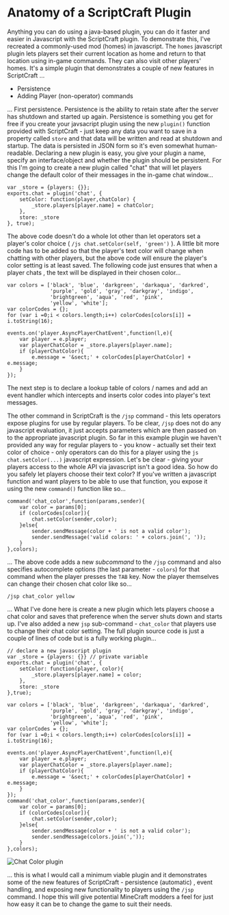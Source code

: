 # Anatomy of a ScriptCraft Plugin

Anything you can do using a java-based plugin, you can do it 
faster and easier in Javascript with the ScriptCraft plugin. To 
demonstrate this, I've recreated a commonly-used mod (homes) in 
javascript. The `homes` javascript plugin lets players set their current 
location as home and return to that location using in-game commands. 
They can also visit other players' homes. It's a simple plugin that 
demonstrates a couple of new features in ScriptCraft ...

 * Persistence
 * Adding Player (non-operator) commands

... First persistence. Persistence is the ability to retain state after 
the server has shutdown and started up again. Persistence is something 
you get for free if you create your javsacript plugin using the new 
`plugin()` function provided with ScriptCraft - just keep any data you 
want to save in a property called `store` and that data will be written 
and read at shutdown and startup. The data is persisted in JSON form so 
it's even somewhat human-readable. Declaring a new plugin is easy, you 
give your plugin a name, specify an interface/object and whether the 
plugin should be persistent. For this I'm going to create a new plugin 
called "chat" that will let players change the default color of their messages 
in the in-game chat window...

    var _store = {players: {}};
    exports.chat = plugin('chat', { 
        setColor: function(player,chatColor) { 
            _store.players[player.name] = chatColor;
        },
        store: _store
    }, true);

The above code doesn't do a whole lot other than let operators set a 
player's color choice ( `/js chat.setColor(self, 'green')` ). A little 
bit more code has to be added so that the player's text color will 
change when chatting with other players, but the above code will ensure 
the player's color setting is at least saved. The following code just 
ensures that when a player chats , the text will be displayed in their 
chosen color...

    var colors = ['black', 'blue', 'darkgreen', 'darkaqua', 'darkred',
                  'purple', 'gold', 'gray', 'darkgray', 'indigo',
                  'brightgreen', 'aqua', 'red', 'pink',
                  'yellow', 'white'];
    var colorCodes = {};
    for (var i =0;i < colors.length;i++) colorCodes[colors[i]] = i.toString(16);
    
    events.on('player.AsyncPlayerChatEvent',function(l,e){
        var player = e.player;
        var playerChatColor = _store.players[player.name];
        if (playerChatColor){
            e.message = '&sect;' + colorCodes[playerChatColor] + e.message;
        }
    });
        
The next step is to declare a lookup table of colors / names and add an event 
handler which intercepts and inserts color codes into player's text 
messages. 

The other command in ScriptCraft is the `/jsp` command - this lets 
operators expose plugins for use by regular players. To be clear, `/jsp` 
does not do any javascript evaluation, it just accepts parameters which 
are then passed on to the appropriate javascript plugin. So far in this 
example plugin we haven't provided any way for regular players to - you 
know - actually set their text color of choice - only operators can do 
this for a player using the `js chat.setColor(...)` javascript 
expression. Let's be clear - giving your players access to the whole API 
via javascript isn't a good idea. So how do you safely let players 
choose their text color? If you've written a javascript function and 
want players to be able to use that function, you expose it using the 
new `command()` function like so...

    command('chat_color',function(params,sender){
        var color = params[0];
        if (colorCodes[color]){
            chat.setColor(sender,color);
        }else{
            sender.sendMessage(color + ' is not a valid color');
            sender.sendMessage('valid colors: ' + colors.join(', '));
        }
    },colors);

... The above code adds a new *subcommand* to the `/jsp` command and 
also specifies autocomplete options (the last parameter - `colors`) for 
that command when the player presses the `TAB` key. Now the player 
themselves can change their chosen chat color like so...

    /jsp chat_color yellow

... What I've done here is create a new plugin which lets players choose 
a chat color and saves that preference when the server shuts down and 
starts up. I've also added a new `jsp` sub-command - `chat_color` that 
players use to change their chat color setting. The full plugin source 
code is just a couple of lines of code but is a fully working plugin...

    // declare a new javascript plugin
    var _store = {players: {}} // private variable
    exports.chat = plugin('chat', {
        setColor: function(player, color){
            _store.players[player.name] = color;
        },
        store: _store     
    },true);

    var colors = ['black', 'blue', 'darkgreen', 'darkaqua', 'darkred',
                  'purple', 'gold', 'gray', 'darkgray', 'indigo',
                  'brightgreen', 'aqua', 'red', 'pink',
                  'yellow', 'white'];
    var colorCodes = {};
    for (var i =0;i < colors.length;i++) colorCodes[colors[i]] = i.toString(16);
        
    events.on('player.AsyncPlayerChatEvent',function(l,e){
        var player = e.player;
        var playerChatColor = _store.players[player.name];
        if (playerChatColor){
            e.message = '&sect;' + colorCodes[playerChatColor] + e.message;
        }
    });
    command('chat_color',function(params,sender){
        var color = params[0];
        if (colorCodes[color]){
            chat.setColor(sender,color);
        }else{
            sender.sendMessage(color + ' is not a valid color');
            sender.sendMessage(colors.join(','));
        }
    },colors);

    
![Chat Color plugin][1]

... this is what I would call a minimum viable plugin and it 
demonstrates some of the new features of ScriptCraft - persistence 
(automatic) , event handling, and exposing new functionality to players 
using the `/jsp` command. I hope this will give potential MineCraft 
modders a feel for just how easy it can be to change the game to suit 
their needs. 

[1]: img/scriptcraft-chat-color.png

